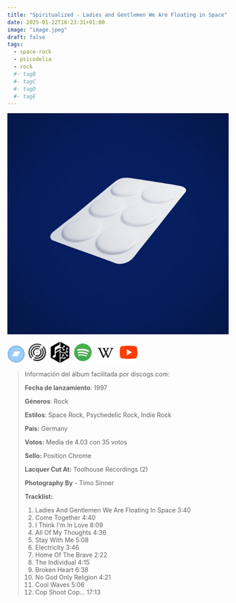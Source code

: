 ```yaml
---
title: "Spiritualized - Ladies and Gentlemen We Are Floating in Space"
date: 2025-01-22T16:23:31+01:00
image: "image.jpeg"
draft: false
tags:
  - space-rock
  - psicodelia
  - rock
  #- tagB
  #- tagC
  #- tagD
  #- tagE
---
```


![cover](image.jpeg "Spiritualized - Ladies-and-gentlemen-we-are-floating-in-space")

[![bandcamp](../links/svg/bandcamp.png "bandcamp")](https://bandcamp.com/search?q=Spiritualized%20Ladies-and-gentlemen-we-are-floating-in-space)
[![discogs](../links/svg/discogs.png "discogs")](https://www.discogs.com/master/30270)
[![musicbrainz](../links/svg/musicbrainz.png "musicbrainz")](https://musicbrainz.org/release/320c60d1-c982-4a53-a96b-239d7646d923)
[![spotify](../links/svg/spotify.png "putify")](https://open.spotify.com/album/56YzQ0dhmRMDryZsrjdHun)
[![wikipedia](../links/svg/wikipedia.png "wikipedia")](https://en.wikipedia.org/wiki/Spiritualized)
[![youtube](../links/svg/youtube.png "youtube")](https://www.youtube.com/playlist?list=PL4EItsGsS1SlQpi7Lxw_QvuLk46Psl0fI)

<!-- [![lastfm](../links/svg/lastfm.png (lastfm))]() -->

> Información del álbum facilitada por discogs.com:
>
> **Fecha de lanzamiento**: 1997
>
> **Géneros**: Rock
>
> **Estilos**: Space Rock, Psychedelic Rock, Indie Rock
>
> **Pais:** Germany
>
> **Votos:** Media de 4.03 con 35 votos
>
> **Sello:** Position Chrome
>
> **Lacquer Cut At:** Toolhouse Recordings (2)
>
> **Photography By** - Timo Sinner
>
> **Tracklist:**
>
> 1. Ladies And Gentlemen We Are Floating In Space 3:40
> 2. Come Together 4:40
> 3. I Think I'm In Love 8:09
> 4. All Of My Thoughts 4:36
> 5. Stay With Me 5:08
> 6. Electricity 3:46
> 7. Home Of The Brave 2:22
> 8. The Individual 4:15
> 9. Broken Heart 6:38
> 10. No God Only Religion 4:21
> 11. Cool Waves 5:06
> 12. Cop Shoot Cop… 17:13
